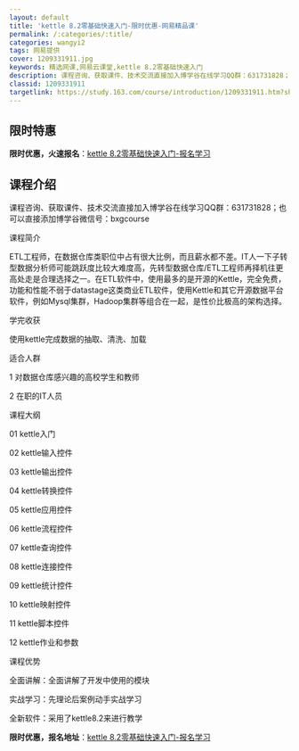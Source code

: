 ```yaml
---
layout: default
title: 'kettle 8.2零基础快速入门-限时优惠-网易精品课'
permalink: /:categories/:title/
categories: wangyi2
tags: 网易提供
cover: 1209331911.jpg
keywords: 精选网课,网易云课堂,kettle 8.2零基础快速入门
description: 课程咨询、获取课件、技术交流直接加入博学谷在线学习QQ群：631731828；也可以直接添加博学谷微信号：bxgcour
classid: 1209331911
targetlink: https://study.163.com/course/introduction/1209331911.htm?share=1&shareId=1025206652&utm_campaign=share&utm_medium=iphoneShare&utm_source=&utm_u=1025206652
---
```


## 限时特惠

**限时优惠，火速报名**：[kettle 8.2零基础快速入门-报名学习](https://study.163.com/course/introduction/1209331911.htm?share=1&shareId=1025206652&utm_campaign=share&utm_medium=iphoneShare&utm_source=&utm_u=1025206652)

## 课程介绍

课程咨询、获取课件、技术交流直接加入博学谷在线学习QQ群：631731828；也可以直接添加博学谷微信号：bxgcourse



课程简介

ETL工程师，在数据仓库类职位中占有很大比例，而且薪水都不差。IT人一下子转型数据分析师可能跳跃度比较大难度高，先转型数据仓库/ETL工程师再择机往更高处走是合理选择之一。在ETL软件中，使用最多的是开源的Kettle，完全免费，功能和性能不弱于datastage这类商业ETL软件，使用Kettle和其它开源数据平台软件，例如Mysql集群，Hadoop集群等组合在一起，是性价比极高的架构选择。

学完收获

使用kettle完成数据的抽取、清洗、加载

适合人群

1 对数据仓库感兴趣的高校学生和教师

2 在职的IT人员



课程大纲

01 kettle入门

02 kettle输入控件

03 kettle输出控件

04 kettle转换控件

05 kettle应用控件

06 kettle流程控件

07 kettle查询控件

08 kettle连接控件

09 kettle统计控件

10 kettle映射控件

11 kettle脚本控件

12 kettle作业和参数



课程优势

全面讲解：全面讲解了开发中使用的模块

实战学习：先理论后案例动手实战学习

全新软件：采用了kettle8.2来进行教学

**限时优惠，报名地址**：[kettle 8.2零基础快速入门-报名学习](https://study.163.com/course/introduction/1209331911.htm?share=1&shareId=1025206652&utm_campaign=share&utm_medium=iphoneShare&utm_source=&utm_u=1025206652)


